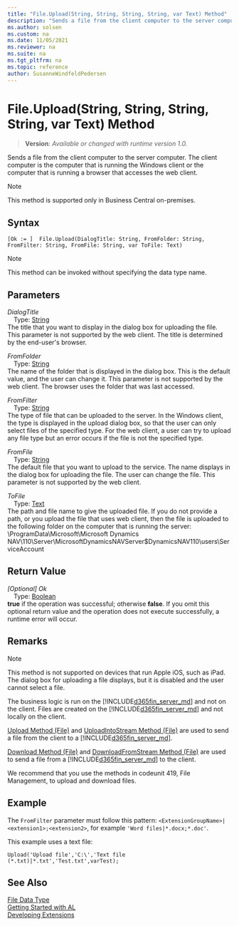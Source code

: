```yaml
---
title: "File.Upload(String, String, String, String, var Text) Method"
description: "Sends a file from the client computer to the server computer."
ms.author: solsen
ms.custom: na
ms.date: 11/05/2021
ms.reviewer: na
ms.suite: na
ms.tgt_pltfrm: na
ms.topic: reference
author: SusanneWindfeldPedersen
---
```

[//]: # (START>DO_NOT_EDIT)
[//]: # (IMPORTANT:Do not edit any of the content between here and the END>DO_NOT_EDIT.)
[//]: # (Any modifications should be made in the .xml files in the ModernDev repo.)
# File.Upload(String, String, String, String, var Text) Method
> **Version**: _Available or changed with runtime version 1.0._

Sends a file from the client computer to the server computer. The client computer is the computer that is running the Windows client or the computer that is running a browser that accesses the web client.

> [!NOTE]
> This method is supported only in Business Central on-premises.

## Syntax
```AL
[Ok := ]  File.Upload(DialogTitle: String, FromFolder: String, FromFilter: String, FromFile: String, var ToFile: Text)
```
> [!NOTE]
> This method can be invoked without specifying the data type name.
## Parameters
*DialogTitle*  
&emsp;Type: [String](/dynamics365/business-central/dev-itpro/developer/methods-auto/text/text-data-type)  
The title that you want to display in the dialog box for uploading the file. This parameter is not supported by the web client. The title is determined by the end-user's browser.
          
*FromFolder*  
&emsp;Type: [String](/dynamics365/business-central/dev-itpro/developer/methods-auto/text/text-data-type)  
The name of the folder that is displayed in the dialog box. This is the default value, and the user can change it. This parameter is not supported by the web client. The browser uses the folder that was last accessed.
          
*FromFilter*  
&emsp;Type: [String](/dynamics365/business-central/dev-itpro/developer/methods-auto/text/text-data-type)  
The type of file that can be uploaded to the server. In the Windows client, the type is displayed in the upload dialog box, so that the user can only select files of the specified type. For the web client, a user can try to upload any file type but an error occurs if the file is not the specified type.
        
*FromFile*  
&emsp;Type: [String](/dynamics365/business-central/dev-itpro/developer/methods-auto/text/text-data-type)  
The default file that you want to upload to the service. The name displays in the dialog box for uploading the file. The user can change the file. This parameter is not supported by the web client.
          
*ToFile*  
&emsp;Type: [Text](../text/text-data-type.md)  
The path and file name to give the uploaded file. If you do not provide a path, or you upload the file that uses web client, then the file is uploaded to the following folder on the computer that is running the server: \\ProgramData\\Microsoft\\Microsoft Dynamics NAV\\110\\Server\\MicrosoftDynamicsNAVServer$DynamicsNAV110\\users\\ServiceAccount
          


## Return Value
*[Optional] Ok*  
&emsp;Type: [Boolean](../boolean/boolean-data-type.md)  
**true** if the operation was successful; otherwise **false**.   If you omit this optional return value and the operation does not execute successfully, a runtime error will occur.  


[//]: # (IMPORTANT: END>DO_NOT_EDIT)

## Remarks  

> [!NOTE]  
> This method is not supported<!--NAV by the [!INCLUDE[d365fin_web_md](../includes/d365fin_web_md.md)]--> on devices that run Apple iOS, such as iPad. The dialog box for uploading a file displays, but it is disabled and the user cannot select a file.  

The business logic is run on the [!INCLUDE[d365fin_server_md](../../includes/d365fin_server_md.md)] and not on the client. Files are created on the [!INCLUDE[d365fin_server_md](../../includes/d365fin_server_md.md)] and not locally on the client.  

[Upload Method \(File\)](../../methods-auto/file/file-upload-method.md) and [UploadIntoStream Method \(File\)](../../methods-auto/file/file-uploadintostream-string-string-string-text-instream-method.md) are used to send a file from the client to a [!INCLUDE[d365fin_server_md](../../includes/d365fin_server_md.md)].  

[Download Method \(File\)](../../methods-auto/file/file-download-method.md) and [DownloadFromStream Method \(File\)](../../methods-auto/file/file-downloadfromstream-method.md) are used to send a file from a [!INCLUDE[d365fin_server_md](../../includes/d365fin_server_md.md)] to the client.  

We recommend that you use the methods in codeunit 419, File Management, to upload and download files.  

## Example  

The `FromFilter` parameter must follow this pattern:
`<ExtensionGroupName>|<extension1>;<extension2>`, for example `'Word files|*.docx;*.doc'`.

This example uses a text file:

```  
Upload('Upload file','C:\','Text file (*.txt)|*.txt','Test.txt',varTest);  
```  


## See Also

[File Data Type](file-data-type.md)  
[Getting Started with AL](../../devenv-get-started.md)  
[Developing Extensions](../../devenv-dev-overview.md)